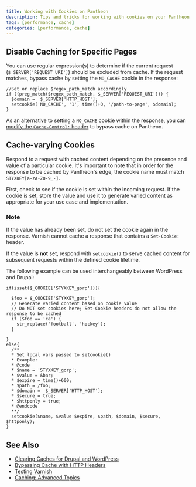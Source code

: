 ```yaml
---
title: Working with Cookies on Pantheon
description: Tips and tricks for working with cookies on your Pantheon Drupal and WordPress sites.
tags: [performance, cache]
categories: [performance, cache]
---
```


## Disable Caching for Specific Pages
You can use regular expression(s) to determine if the current request (`$_SERVER['REQUEST_URI']`) should be excluded from cache. If the request matches, bypass cache by setting the `NO_CACHE` cookie in the response:
```
//Set or replace $regex_path_match accordingly
if ((preg_match($regex_path_match, $_SERVER['REQUEST_URI'])) {
  $domain =  $_SERVER['HTTP_HOST'];
  setcookie('NO_CACHE', '1', time()+0, '/path-to-page', $domain);
}
```
As an alternative to setting a `NO_CACHE` cookie within the response, you can [modify the `Cache-Control:` header](/docs/cache-control) to bypass cache on Pantheon.

## Cache-varying Cookies
Respond to a request with cached content depending on the presence and value of a particular cookie. It's important to note that in order for the response to be cached by Pantheon's edge, the cookie name must match `STYXKEY[a-zA-Z0-9_-]`.

First, check to see if the cookie is set within the incoming request. If the cookie is set, store the value and use it to generate varied content as appropriate for your use case and implementation.

<div class="alert alert-info" role="alert">
<h3 class="info">Note</h3>
<p>If the value has already been set, do not set the cookie again in the response. Varnish cannot cache a response that contains a <code>Set-Cookie:</code> header.
</p></div>

If the value is **not** set, respond with `setcookie()` to serve cached content for subsequent requests within the defined cookie lifetime.

The following example can be used interchangeably between WordPress and Drupal:
```
if(isset($_COOKIE['STYXKEY_gorp'])){

  $foo = $_COOKIE['STYXKEY_gorp'];
  // Generate varied content based on cookie value
  // Do NOT set cookies here; Set-Cookie headers do not allow the response to be cached
  if ($foo == 'ca') {
    str_replace('football', 'hockey');
  }

}
else{
  /**
  * Set local vars passed to setcookie()
  * Example:
  * @code
  * $name = 'STYXKEY_gorp';
  * $value = &bar;
  * $expire = time()+600;
  * $path = /foo;
  * $domain =  $_SERVER['HTTP_HOST'];
  * $secure = true;
  * $httponly = true;
  * @endcode
  **/
  setcookie($name, $value $expire, $path, $domain, $secure, $httponly);
}
```

## See Also
* [Clearing Caches for Drupal and WordPress](/docs/clear-caches/)
* [Bypassing Cache with HTTP Headers](/docs/cache-control)
* [Testing Varnish](/docs/test-varnish/)
* [Caching: Advanced Topics](/docs/caching-advanced-topics/)
